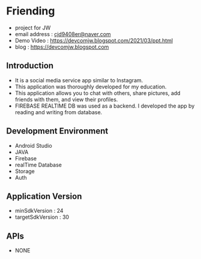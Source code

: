 # Friending
- project for JW <br />
- email address : cjd9408er@naver.com <br />
- Demo Video : https://devcomjw.blogspot.com/2021/03/ppt.html <br />
- blog : https://devcomjw.blogspot.com <br />

## Introduction
- It is a social media service app similar to Instagram. 
- This application was thoroughly developed for my education. 
- This application allows you to chat with others, share pictures, add friends with them, and view their profiles. 
- FIREBASE REALTIME DB was used as a backend. I developed the app by reading and writing from database.

## Development Environment
- Android Studio 
- JAVA
- Firebase 
- realTime Database
- Storage
- Auth

## Application Version
- minSdkVersion : 24
- targetSdkVersion : 30

## APIs
- NONE


